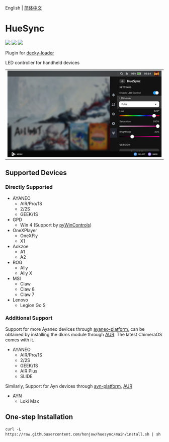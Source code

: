 English | [简体中文](./README_cn.md)
# HueSync
[![](https://img.shields.io/github/downloads/honjow/HueSync/total.svg)](https://gitHub.com/honjow/HueSync/releases) [![](https://img.shields.io/github/downloads/honjow/HueSync/latest/total)](https://github.com/honjow/HueSync/releases/latest) [![](https://img.shields.io/github/v/release/honjow/HueSync)](https://github.com/honjow/HueSync/releases/latest)

Plugin for [decky-loader](https://github.com/SteamDeckHomebrew/decky-loader)

LED controller for handheld devices

|                           |
| ------------------------- |
| ![](./screenshot/HueSync.jpg) |

## Supported Devices
### Directly Supported
- AYANEO
  - AIR/Pro/1S
  - 2/2S
  - GEEK/1S
- GPD
  - Win 4 (Support by [pyWinControls](https://github.com/pelrun/pyWinControls))
- OneXPlayer
  - OneXFly
  - X1
- Aokzoe
  - A1
  - A2
- ROG
  - Ally
  - Ally X
- MSI
  - Claw
  - Claw 8
  - Claw 7
- Lenovo
  - Legion Go S

### Additional Support
Support for more Ayaneo devices through [ayaneo-platform](https://github.com/ShadowBlip/ayaneo-platform), can be obtained by installing the dkms module through [AUR](https://aur.archlinux.org/packages/ayaneo-platform-dkms-git). The latest ChimeraOS comes with it.

- AYANEO
  - AIR/Pro/1S
  - 2/2S
  - GEEK/1S
  - AIR Plus
  - SLIDE

Similarly, Support for Ayn devices through [ayn-platform](https://github.com/ShadowBlip/ayn-platform),  [AUR](https://aur.archlinux.org/packages/ayn-platform-dkms-git)
- AYN
  - Loki Max

## One-step Installation
```
curl -L https://raw.githubusercontent.com/honjow/huesync/main/install.sh | sh
```